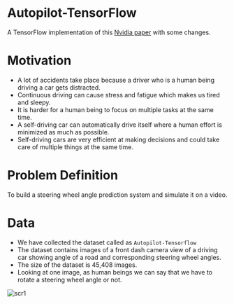 # Autopilot-TensorFlow
A TensorFlow implementation of this [Nvidia paper](https://arxiv.org/pdf/1604.07316.pdf) with some changes.

# Motivation
* A lot of accidents take place because a driver who is a human being
driving a car gets distracted.
* Continuous driving can cause stress and fatigue which makes us tired
and sleepy.
* It is harder for a human being to focus on multiple tasks at the same
time.
* A self-driving car can automatically drive itself where a human effort
is minimized as much as possible.
* Self-driving cars are very efficient at making decisions and could take
care of multiple things at the same time.

# Problem Definition
To build a steering wheel angle prediction system and simulate it on a video.

# Data
* We have collected the dataset called as `Autopilot-Tensorflow`
* The dataset contains images of a front dash camera view of a driving car showing angle of a road and corresponding
steering wheel angles.
* The size of the dataset is 45,408 images.
* Looking at one image, as human beings we can say that we have to
rotate a steering wheel angle or not.

![scr1](https://github.com/Himanshu-sudo/Simulating-Self-Driving-Car/blob/master/images/data.png?raw=true)

